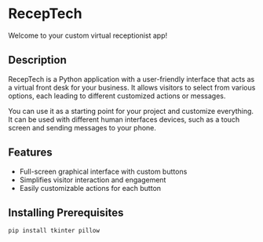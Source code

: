 # RecepTech

Welcome to your custom virtual receptionist app!

## Description

RecepTech is a Python application with a user-friendly interface that acts as a virtual front desk for your business. It allows visitors to select from various options, each leading to different customized actions or messages.

You can use it as a starting point for your project and customize everything. It can be used with different human interfaces devices, such as a touch screen and sending messages to your phone.

## Features

- Full-screen graphical interface with custom buttons
- Simplifies visitor interaction and engagement
- Easily customizable actions for each button

## Installing Prerequisites

```bash
pip install tkinter pillow